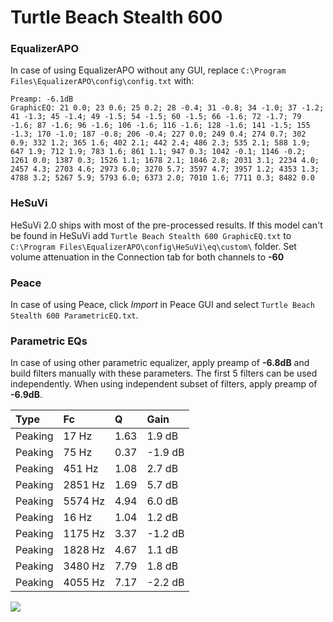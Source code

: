 # Turtle Beach Stealth 600

### EqualizerAPO
In case of using EqualizerAPO without any GUI, replace `C:\Program Files\EqualizerAPO\config\config.txt`
with:
```
Preamp: -6.1dB
GraphicEQ: 21 0.0; 23 0.6; 25 0.2; 28 -0.4; 31 -0.8; 34 -1.0; 37 -1.2; 41 -1.3; 45 -1.4; 49 -1.5; 54 -1.5; 60 -1.5; 66 -1.6; 72 -1.7; 79 -1.6; 87 -1.6; 96 -1.6; 106 -1.6; 116 -1.6; 128 -1.6; 141 -1.5; 155 -1.3; 170 -1.0; 187 -0.8; 206 -0.4; 227 0.0; 249 0.4; 274 0.7; 302 0.9; 332 1.2; 365 1.6; 402 2.1; 442 2.4; 486 2.3; 535 2.1; 588 1.9; 647 1.9; 712 1.9; 783 1.6; 861 1.1; 947 0.3; 1042 -0.1; 1146 -0.2; 1261 0.0; 1387 0.3; 1526 1.1; 1678 2.1; 1846 2.8; 2031 3.1; 2234 4.0; 2457 4.3; 2703 4.6; 2973 6.0; 3270 5.7; 3597 4.7; 3957 1.2; 4353 1.3; 4788 3.2; 5267 5.9; 5793 6.0; 6373 2.0; 7010 1.6; 7711 0.3; 8482 0.0
```

### HeSuVi
HeSuVi 2.0 ships with most of the pre-processed results. If this model can't be found in HeSuVi add
`Turtle Beach Stealth 600 GraphicEQ.txt` to `C:\Program Files\EqualizerAPO\config\HeSuVi\eq\custom\` folder.
Set volume attenuation in the Connection tab for both channels to **-60**

### Peace
In case of using Peace, click *Import* in Peace GUI and select `Turtle Beach Stealth 600 ParametricEQ.txt`.

### Parametric EQs
In case of using other parametric equalizer, apply preamp of **-6.8dB** and build filters manually
with these parameters. The first 5 filters can be used independently.
When using independent subset of filters, apply preamp of **-6.9dB**.

| Type    | Fc      |    Q | Gain    |
|:--------|:--------|:-----|:--------|
| Peaking | 17 Hz   | 1.63 | 1.9 dB  |
| Peaking | 75 Hz   | 0.37 | -1.9 dB |
| Peaking | 451 Hz  | 1.08 | 2.7 dB  |
| Peaking | 2851 Hz | 1.69 | 5.7 dB  |
| Peaking | 5574 Hz | 4.94 | 6.0 dB  |
| Peaking | 16 Hz   | 1.04 | 1.2 dB  |
| Peaking | 1175 Hz | 3.37 | -1.2 dB |
| Peaking | 1828 Hz | 4.67 | 1.1 dB  |
| Peaking | 3480 Hz | 7.79 | 1.8 dB  |
| Peaking | 4055 Hz | 7.17 | -2.2 dB |

![](https://raw.githubusercontent.com/jaakkopasanen/AutoEq/master/results/rtings/rtings/Turtle%20Beach%20Stealth%20600/Turtle%20Beach%20Stealth%20600.png)
